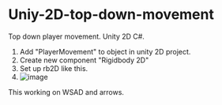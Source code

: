 # Uniy-2D-top-down-movement
Top down player movement. Unity 2D C#.

1. Add "PlayerMovement" to object in unity 2D project.
2. Create new component "Rigidbody 2D"
3. Set up rb2D like this.
4. ![image](https://user-images.githubusercontent.com/72090567/117973976-5079ec80-b32d-11eb-9797-3e4da723a2e8.png)

This working on WSAD and arrows.
